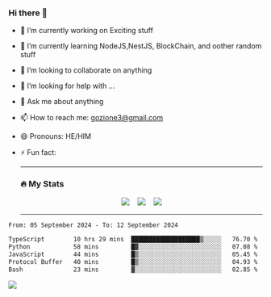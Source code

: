 ### Hi there 👋

<!--
**charlieScript/charlieScript** is a ✨ _special_ ✨ repository because its `README.md` (this file) appears on your GitHub profile.

Here are some ideas to get you started: -->

- 🔭 I’m currently working on Exciting stuff
- 🌱 I’m currently learning NodeJS,NestJS, BlockChain, and oother random stuff
- 👯 I’m looking to collaborate on anything
- 🤔 I’m looking for help with ...
- 💬 Ask me about anything
- 📫 How to reach me: gozione3@gmail.com
- 😄 Pronouns: HE/HIM
- ⚡ Fun fact:


  ---

  ### :fire: My Stats

  <div id="stats" align="center">
  <img src="http://github-readme-streak-stats.herokuapp.com?user=charlieScript&theme=dark&date_format=M%20j%5B%2C%20Y%5D" />&nbsp;&nbsp;&nbsp;
  <img src="https://github-readme-stats.vercel.app/api/top-langs/?username=charlieScript&layout=compact&theme=vision-friendly-dark"/>&nbsp;&nbsp;&nbsp;
  <img src="https://github-readme-stats.vercel.app/api?username=charlieScript&show_icons=true&theme=radical"/>
  </div>

  ---



<!--START_SECTION:waka-->

```txt
From: 05 September 2024 - To: 12 September 2024

TypeScript        10 hrs 29 mins  ███████████████████▒░░░░░   76.70 %
Python            58 mins         █▓░░░░░░░░░░░░░░░░░░░░░░░   07.08 %
JavaScript        44 mins         █▒░░░░░░░░░░░░░░░░░░░░░░░   05.45 %
Protocol Buffer   40 mins         █▒░░░░░░░░░░░░░░░░░░░░░░░   04.93 %
Bash              23 mins         ▓░░░░░░░░░░░░░░░░░░░░░░░░   02.85 %
```

<!--END_SECTION:waka-->
![](https://komarev.com/ghpvc/?username=charlieScript)
